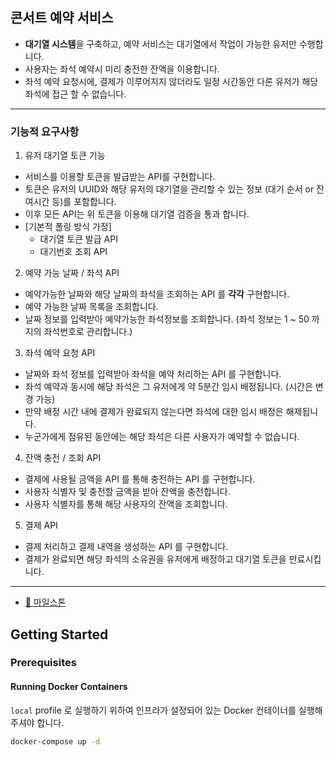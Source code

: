 ## 콘서트 예약 서비스

- **대기열 시스템**을 구축하고, 예약 서비스는 대기열에서 작업이 가능한 유저만 수행합니다.
- 사용자는 좌석 예약시 미리 충전한 잔액을 이용합니다. 
- 좌석 예약 요청시에, 결제가 이루어지지 않더라도 일정 시간동안 다른 유저가 해당좌석에 접근 할 수 없습니다.
___
### 기능적 요구사항
1. 유저 대기열 토큰 기능
- 서비스를 이용할 토큰을 발급받는 API를 구현합니다.
- 토큰은 유저의 UUID와 해당 유저의 대기열을 관리할 수 있는 정보 (대기 순서 or 잔여시간 등)를 포함합니다.
- 이후 모든 API는 위 토큰을 이용해 대기열 검증을 통과 합니다.
- [기본적 폴링 방식 가정]
    - 대기열 토큰 발급 API
    - 대기번호 조회 API

2. 예약 가능 날짜 / 좌석 API
- 예약가능한 날짜와 해당 날짜의 좌석을 조회하는 API 를 **각각** 구현합니다.
- 예약 가능한 날짜 목록을 조회합니다.
- 날짜 정보를 입력받아 예약가능한 좌석정보를 조회합니다.
  (좌석 정보는 1 ~ 50 까지의 좌석번호로 관리합니다.)

3. 좌석 예약 요청 API
- 날짜와 좌석 정보를 입력받아 좌석을 예약 처리하는 API 를 구현합니다.
- 좌석 예약과 동시에 해당 좌석은 그 유저에게 약 5분간 임시 배정됩니다. (시간은 변경 가능)
- 만약 배정 시간 내에 결제가 완료되지 않는다면 좌석에 대한 임시 배정은 해제됩니다.
- 누군가에게 점유된 동안에는 해당 좌석은 다른 사용자가 예약할 수 없습니다.

4. 잔액 충전 / 조회 API
- 결제에 사용될 금액을 API 를 통해 충전하는 API 를 구현합니다.
- 사용자 식별자 및 충전할 금액을 받아 잔액을 충전합니다.
- 사용자 식별자를 통해 해당 사용자의 잔액을 조회합니다.

5. 결제 API
- 결제 처리하고 결제 내역을 생성하는 API 를 구현합니다.
- 결제가 완료되면 해당 좌석의 소유권을 유저에게 배정하고 대기열 토큰을 만료시킵니다.

___
- [📝 마일스톤](https://github.com/users/kimyezzang97/projects/2/views/1)



## Getting Started

### Prerequisites

#### Running Docker Containers

`local` profile 로 실행하기 위하여 인프라가 설정되어 있는 Docker 컨테이너를 실행해주셔야 합니다.

```bash
docker-compose up -d
```